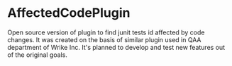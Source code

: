 # AffectedCodePlugin

Open source version of plugin to find junit tests id affected by code changes. It was created on the basis of similar plugin used in QAA department of Wrike Inc. 
It's planned to develop and test new features out of the original goals.
